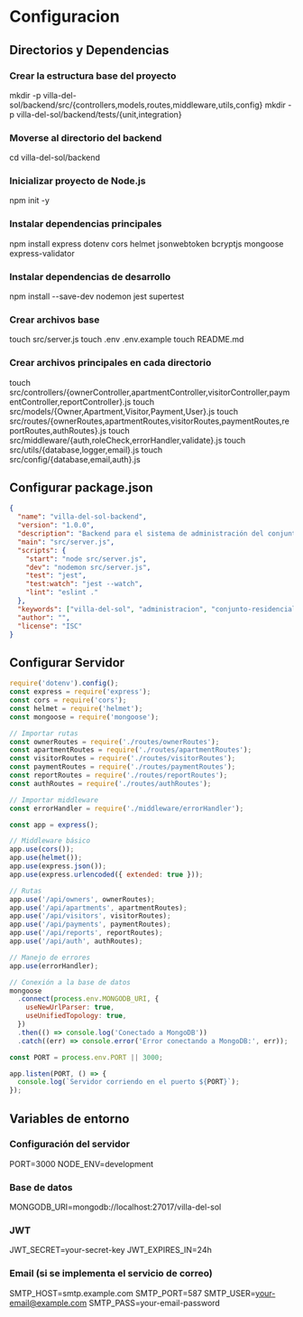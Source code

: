 # Configuracion

## Directorios y Dependencias

### Crear la estructura base del proyecto

mkdir -p villa-del-sol/backend/src/{controllers,models,routes,middleware,utils,config}
mkdir -p villa-del-sol/backend/tests/{unit,integration}

### Moverse al directorio del backend

cd villa-del-sol/backend

### Inicializar proyecto de Node.js

npm init -y

### Instalar dependencias principales

npm install express dotenv cors helmet jsonwebtoken bcryptjs mongoose express-validator

### Instalar dependencias de desarrollo

npm install --save-dev nodemon jest supertest

### Crear archivos base

touch src/server.js
touch .env .env.example
touch README.md

### Crear archivos principales en cada directorio

touch src/controllers/{ownerController,apartmentController,visitorController,paymentController,reportController}.js
touch src/models/{Owner,Apartment,Visitor,Payment,User}.js
touch src/routes/{ownerRoutes,apartmentRoutes,visitorRoutes,paymentRoutes,reportRoutes,authRoutes}.js
touch src/middleware/{auth,roleCheck,errorHandler,validate}.js
touch src/utils/{database,logger,email}.js
touch src/config/{database,email,auth}.js

## Configurar package.json

```json
{
  "name": "villa-del-sol-backend",
  "version": "1.0.0",
  "description": "Backend para el sistema de administración del conjunto residencial Villa del Sol",
  "main": "src/server.js",
  "scripts": {
    "start": "node src/server.js",
    "dev": "nodemon src/server.js",
    "test": "jest",
    "test:watch": "jest --watch",
    "lint": "eslint ."
  },
  "keywords": ["villa-del-sol", "administracion", "conjunto-residencial"],
  "author": "",
  "license": "ISC"
}
```

## Configurar Servidor

```js
require('dotenv').config();
const express = require('express');
const cors = require('cors');
const helmet = require('helmet');
const mongoose = require('mongoose');

// Importar rutas
const ownerRoutes = require('./routes/ownerRoutes');
const apartmentRoutes = require('./routes/apartmentRoutes');
const visitorRoutes = require('./routes/visitorRoutes');
const paymentRoutes = require('./routes/paymentRoutes');
const reportRoutes = require('./routes/reportRoutes');
const authRoutes = require('./routes/authRoutes');

// Importar middleware
const errorHandler = require('./middleware/errorHandler');

const app = express();

// Middleware básico
app.use(cors());
app.use(helmet());
app.use(express.json());
app.use(express.urlencoded({ extended: true }));

// Rutas
app.use('/api/owners', ownerRoutes);
app.use('/api/apartments', apartmentRoutes);
app.use('/api/visitors', visitorRoutes);
app.use('/api/payments', paymentRoutes);
app.use('/api/reports', reportRoutes);
app.use('/api/auth', authRoutes);

// Manejo de errores
app.use(errorHandler);

// Conexión a la base de datos
mongoose
  .connect(process.env.MONGODB_URI, {
    useNewUrlParser: true,
    useUnifiedTopology: true,
  })
  .then(() => console.log('Conectado a MongoDB'))
  .catch((err) => console.error('Error conectando a MongoDB:', err));

const PORT = process.env.PORT || 3000;

app.listen(PORT, () => {
  console.log(`Servidor corriendo en el puerto ${PORT}`);
});
```

## Variables de entorno

### Configuración del servidor

PORT=3000
NODE_ENV=development

### Base de datos

MONGODB_URI=mongodb://localhost:27017/villa-del-sol

### JWT

JWT_SECRET=your-secret-key
JWT_EXPIRES_IN=24h

### Email (si se implementa el servicio de correo)

SMTP_HOST=smtp.example.com
SMTP_PORT=587
SMTP_USER=your-email@example.com
SMTP_PASS=your-email-password
